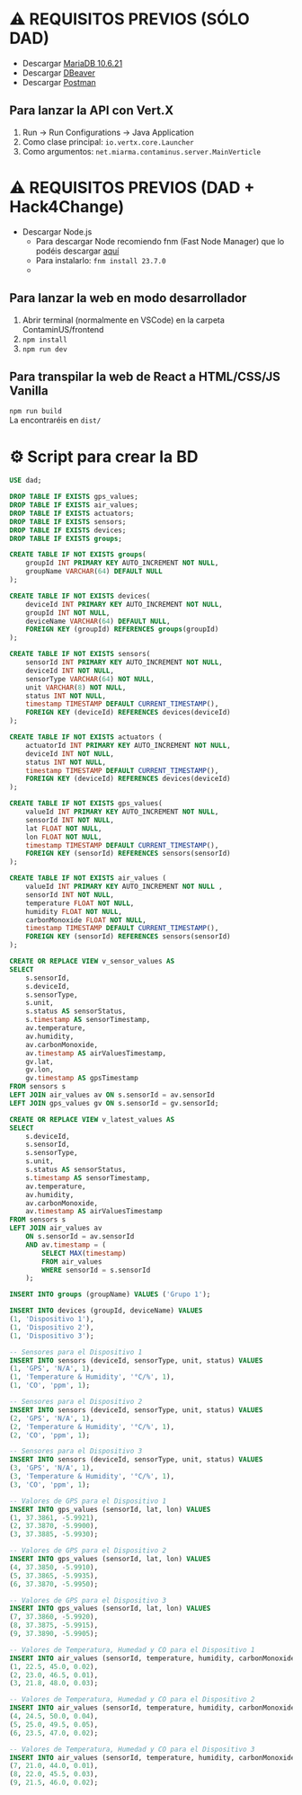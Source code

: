 # ⚠ REQUISITOS PREVIOS (SÓLO DAD)
- Descargar [MariaDB 10.6.21](https://mariadb.org/download/?t=mariadb&p=mariadb&r=10.6.21&os=windows&cpu=x86_64&pkg=msi&mirror=raiolanetworks)
- Descargar [DBeaver](https://dbeaver.io/download/)
- Descargar [Postman](https://www.postman.com/downloads/)

## Para lanzar la API con Vert.X 
1. Run -> Run Configurations -> Java Application
2. Como clase principal: `io.vertx.core.Launcher`
3. Como argumentos: `net.miarma.contaminus.server.MainVerticle`

# ⚠ REQUISITOS PREVIOS (DAD + Hack4Change)
- Descargar Node.js
    - Para descargar Node recomiendo fnm (Fast Node Manager) que lo podéis descargar [aquí](https://miarma.net/descargas)
    - Para instalarlo: `fnm install 23.7.0`
    -   
## Para lanzar la web en modo desarrollador
1. Abrir terminal (normalmente en VSCode) en la carpeta ContaminUS/frontend
2. `npm install`
3. `npm run dev`

## Para transpilar la web de React a HTML/CSS/JS Vanilla
`npm run build` <br>
La encontraréis en `dist/`

# ⚙️ Script para crear la BD
```sql
USE dad;

DROP TABLE IF EXISTS gps_values;
DROP TABLE IF EXISTS air_values;
DROP TABLE IF EXISTS actuators;
DROP TABLE IF EXISTS sensors;
DROP TABLE IF EXISTS devices;
DROP TABLE IF EXISTS groups;

CREATE TABLE IF NOT EXISTS groups(
	groupId INT PRIMARY KEY AUTO_INCREMENT NOT NULL,
	groupName VARCHAR(64) DEFAULT NULL
);

CREATE TABLE IF NOT EXISTS devices(
	deviceId INT PRIMARY KEY AUTO_INCREMENT NOT NULL,
	groupId INT NOT NULL,
	deviceName VARCHAR(64) DEFAULT NULL,
	FOREIGN KEY (groupId) REFERENCES groups(groupId)
);

CREATE TABLE IF NOT EXISTS sensors(
	sensorId INT PRIMARY KEY AUTO_INCREMENT NOT NULL,
	deviceId INT NOT NULL,
	sensorType VARCHAR(64) NOT NULL,
	unit VARCHAR(8) NOT NULL,
	status INT NOT NULL,
	timestamp TIMESTAMP DEFAULT CURRENT_TIMESTAMP(),
	FOREIGN KEY (deviceId) REFERENCES devices(deviceId)
);

CREATE TABLE IF NOT EXISTS actuators (
	actuatorId INT PRIMARY KEY AUTO_INCREMENT NOT NULL,
	deviceId INT NOT NULL,
	status INT NOT NULL,
	timestamp TIMESTAMP DEFAULT CURRENT_TIMESTAMP(),
	FOREIGN KEY (deviceId) REFERENCES devices(deviceId)
);

CREATE TABLE IF NOT EXISTS gps_values(
	valueId INT PRIMARY KEY AUTO_INCREMENT NOT NULL,
	sensorId INT NOT NULL,
	lat FLOAT NOT NULL,
	lon FLOAT NOT NULL,
	timestamp TIMESTAMP DEFAULT CURRENT_TIMESTAMP(),
	FOREIGN KEY (sensorId) REFERENCES sensors(sensorId)
);

CREATE TABLE IF NOT EXISTS air_values (
	valueId INT PRIMARY KEY AUTO_INCREMENT NOT NULL ,
	sensorId INT NOT NULL,
	temperature FLOAT NOT NULL,
	humidity FLOAT NOT NULL,
	carbonMonoxide FLOAT NOT NULL,
	timestamp TIMESTAMP DEFAULT CURRENT_TIMESTAMP(),
	FOREIGN KEY (sensorId) REFERENCES sensors(sensorId)
);

CREATE OR REPLACE VIEW v_sensor_values AS
SELECT 
    s.sensorId,
    s.deviceId,
    s.sensorType,
    s.unit,
    s.status AS sensorStatus,
    s.timestamp AS sensorTimestamp,
    av.temperature,
    av.humidity,
    av.carbonMonoxide,
    av.timestamp AS airValuesTimestamp,
    gv.lat,
    gv.lon,
    gv.timestamp AS gpsTimestamp
FROM sensors s
LEFT JOIN air_values av ON s.sensorId = av.sensorId
LEFT JOIN gps_values gv ON s.sensorId = gv.sensorId;

CREATE OR REPLACE VIEW v_latest_values AS
SELECT 
    s.deviceId,
    s.sensorId,
    s.sensorType,
    s.unit,
    s.status AS sensorStatus,
    s.timestamp AS sensorTimestamp,
    av.temperature,
    av.humidity,
    av.carbonMonoxide,
    av.timestamp AS airValuesTimestamp
FROM sensors s
LEFT JOIN air_values av 
    ON s.sensorId = av.sensorId 
    AND av.timestamp = (
        SELECT MAX(timestamp) 
        FROM air_values 
        WHERE sensorId = s.sensorId
    );

INSERT INTO groups (groupName) VALUES ('Grupo 1');

INSERT INTO devices (groupId, deviceName) VALUES
(1, 'Dispositivo 1'),
(1, 'Dispositivo 2'),
(1, 'Dispositivo 3');

-- Sensores para el Dispositivo 1
INSERT INTO sensors (deviceId, sensorType, unit, status) VALUES
(1, 'GPS', 'N/A', 1),
(1, 'Temperature & Humidity', '°C/%', 1),
(1, 'CO', 'ppm', 1);

-- Sensores para el Dispositivo 2
INSERT INTO sensors (deviceId, sensorType, unit, status) VALUES
(2, 'GPS', 'N/A', 1),
(2, 'Temperature & Humidity', '°C/%', 1),
(2, 'CO', 'ppm', 1);

-- Sensores para el Dispositivo 3
INSERT INTO sensors (deviceId, sensorType, unit, status) VALUES
(3, 'GPS', 'N/A', 1),
(3, 'Temperature & Humidity', '°C/%', 1),
(3, 'CO', 'ppm', 1);

-- Valores de GPS para el Dispositivo 1
INSERT INTO gps_values (sensorId, lat, lon) VALUES
(1, 37.3861, -5.9921),
(2, 37.3870, -5.9900),
(3, 37.3885, -5.9930);

-- Valores de GPS para el Dispositivo 2
INSERT INTO gps_values (sensorId, lat, lon) VALUES
(4, 37.3850, -5.9910),
(5, 37.3865, -5.9935),
(6, 37.3870, -5.9950);

-- Valores de GPS para el Dispositivo 3
INSERT INTO gps_values (sensorId, lat, lon) VALUES
(7, 37.3860, -5.9920),
(8, 37.3875, -5.9915),
(9, 37.3890, -5.9905);

-- Valores de Temperatura, Humedad y CO para el Dispositivo 1
INSERT INTO air_values (sensorId, temperature, humidity, carbonMonoxide) VALUES
(1, 22.5, 45.0, 0.02),
(2, 23.0, 46.5, 0.01),
(3, 21.8, 48.0, 0.03);

-- Valores de Temperatura, Humedad y CO para el Dispositivo 2
INSERT INTO air_values (sensorId, temperature, humidity, carbonMonoxide) VALUES
(4, 24.5, 50.0, 0.04),
(5, 25.0, 49.5, 0.05),
(6, 23.5, 47.0, 0.02);

-- Valores de Temperatura, Humedad y CO para el Dispositivo 3
INSERT INTO air_values (sensorId, temperature, humidity, carbonMonoxide) VALUES
(7, 21.0, 44.0, 0.01),
(8, 22.0, 45.5, 0.03),
(9, 21.5, 46.0, 0.02);

```
